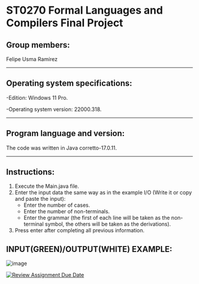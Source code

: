 ST0270 Formal Languages and Compilers Final Project
=

## Group members:
Felipe Usma Ramírez
______________________________________________________________________________________________________________________

## Operating system specifications:
-Edition: Windows 11 Pro.

-Operating system version: 22000.318.

______________________________________________________________________________________________________________________

## Program language and version:
The code was written in Java corretto-17.0.11.

______________________________________________________________________________________________________________________

## Instructions:
1. Execute the Main.java file.
2. Enter the input data the same way as in the example I/O (Write it or copy and paste the input):
   - Enter the number of cases.
   - Enter the number of non-terminals.
   - Enter the grammar (the first of each line will be taken as the non-terminal symbol, the others will be taken as the derivations).
3. Press enter after completing all previous information.

## INPUT(GREEN)/OUTPUT(WHITE) EXAMPLE:
![image](https://github.com/ssramirezr/project-teamfu/assets/140433045/71443741-83ad-4904-94a6-6eb9946c54c9)


[![Review Assignment Due Date](https://classroom.github.com/assets/deadline-readme-button-24ddc0f5d75046c5622901739e7c5dd533143b0c8e959d652212380cedb1ea36.svg)](https://classroom.github.com/a/kw1YU2tQ)
